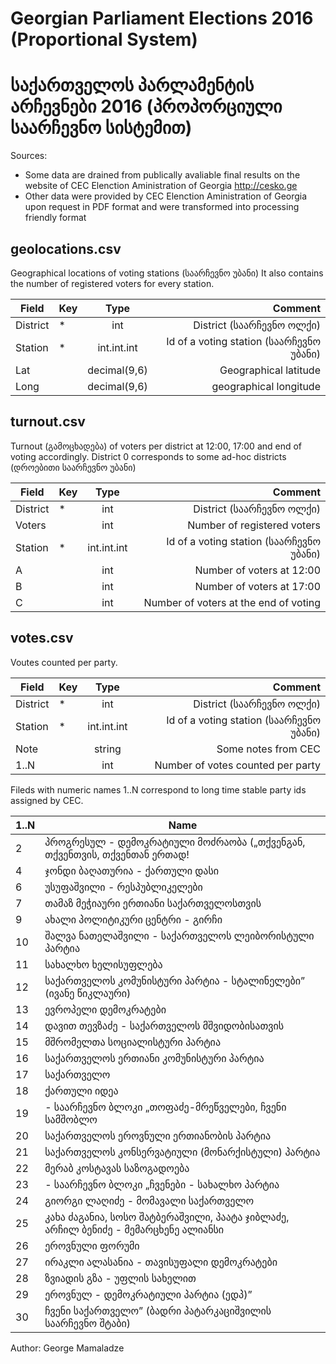 Georgian Parliament Elections 2016 (Proportional System)
========================================================

საქართველოს პარლამენტის არჩევნები 2016 (პროპორციული საარჩევნო სისტემით)
========================================================

Sources: 
* Some data are drained from publically avaliable final results on the website of CEC Elenction Aministration of Georgia http://cesko.ge
* Other data were provided by CEC Elenction Aministration of Georgia upon request in PDF format and were transformed into processing friendly format


geolocations.csv
----------------
Geographical locations of voting stations (საარჩევნო უბანი)
It also contains the number of registered voters for every station.

| Field         |Key            | Type          | Comment           |
| ------------- |---------------|:-------------:| -----------------:|
|District       |*              |int            |District (საარჩევნო ოლქი)     |
|Station        |*              |int.int.int    |Id of a voting station (საარჩევნო უბანი)|
|Lat            |               |decimal(9,6)   |Geographical latitude|
|Long           |               |decimal(9,6)   |geographical longitude|




turnout.csv
-----------
Turnout (გამოცხადება) of voters per district at 12:00, 17:00 and end of voting accordingly. 
District 0 corresponds to some ad-hoc districts (დროებითი საარჩევნო უბანი) 

| Field         |Key            | Type          | Comment           |
| ------------- |---------------|:-------------:| -----------------:|
|District       |*              |int            |District (საარჩევნო ოლქი)     |
|Voters         |               |int            |Number of registered voters|
|Station        |*              |int.int.int    |Id of a voting station (საარჩევნო უბანი)|
|A              |               |int            |Number of voters at 12:00|
|B              |               |int            |Number of voters at 17:00|
|C              |               |int            |Number of voters at the end of voting|

votes.csv
---------
Voutes counted per party.

| Field         |Key            | Type          | Comment           |
| ------------- |---------------|:-------------:| -----------------:|
|District       |*              |int            |District (საარჩევნო ოლქი)     |
|Station        |*              |int.int.int    |Id of a voting station (საარჩევნო უბანი)|
|Note           |               |string         |Some notes from CEC|
|1..N           |               |int            |Number of votes counted per party|

Fileds with numeric names 1..N correspond to long time stable party ids assigned by CEC.

|1..N| Name|
| ------------- |---------------------------------------------------------------|
|2|პროგრესულ - დემოკრატიული მოძრაობა („თქვენგან, თქვენთვის, თქვენთან ერთად!|
|4|ჯონდი ბაღათურია - ქართული დასი|
|6|უსუფაშვილი - რესპუბლიკელები|
|7|თამაზ მეჭიაური ერთიანი საქართველოსთვის|
|9|ახალი პოლიტიკური ცენტრი - გირჩი|
|10|შალვა ნათელაშვილი - საქართველოს ლეიბორისტული პარტია|
|11|სახალხო ხელისუფლება|
|12|საქართველოს კომუნისტური პარტია - სტალინელები” (ივანე წიკლაური)|
|13|ევროპელი დემოკრატები|
|14|დავით თევზაძე - საქართველოს მშვიდობისათვის|
|15|მშრომელთა სოციალისტური პარტია|
|16|საქართველოს ერთიანი კომუნისტური პარტია|
|17|საქართველო|
|18|ქართული იდეა|
|19| - საარჩევნო ბლოკი „თოფაძე-მრეწველები, ჩვენი სამშობლო|
|20|საქართველოს ეროვნული ერთიანობის პარტია|
|21|საქართველოს კონსერვატიული (მონარქისტული) პარტია|
|22|მერაბ კოსტავას საზოგადოება|
|23| - საარჩევნო ბლოკი „ჩვენები - სახალხო პარტია|
|24|გიორგი ლაღიძე - მომავალი საქართველო|
|25|კახა ძაგანია, სოსო შატბერაშვილი, პაატა ჯიბლაძე, არჩილ ბენიძე - მემარცხენე ალიანსი|
|26|ეროვნული ფორუმი|
|27|ირაკლი ალასანია - თავისუფალი დემოკრატები|
|28|ზვიადის გზა - უფლის სახელით|
|29|ეროვნულ - დემოკრატიული პარტია (ედპ)”
|30|ჩვენი საქართველო” (ბადრი პატარკაციშვილის საარჩევნო შტაბი)|

Author: George Mamaladze